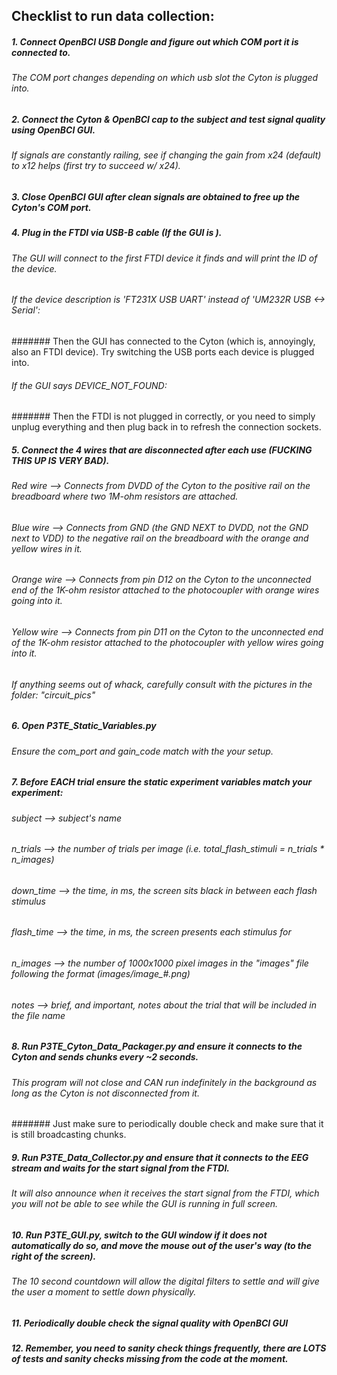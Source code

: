 ## Checklist to run data collection:

##### 1. Connect OpenBCI USB Dongle and figure out which COM port it is connected to.
###### The COM port changes depending on which usb slot the Cyton is plugged into.
##### 2. Connect the Cyton & OpenBCI cap to the subject and test signal quality using OpenBCI GUI.
###### If signals are constantly railing, see if changing the gain from x24 (default) to x12 helps (first try to succeed w/ x24).
##### 3. Close OpenBCI GUI after clean signals are obtained to free up the Cyton's COM port.
##### 4. Plug in the FTDI via USB-B cable (If the GUI is ).
###### The GUI will connect to the first FTDI device it finds and will print the ID of the device.
###### If the device description is 'FT231X USB UART' instead of 'UM232R USB <-> Serial':
####### Then the GUI has connected to the Cyton (which is, annoyingly, also an FTDI device). Try switching the USB ports each device is plugged into.
###### If the GUI says DEVICE_NOT_FOUND:
####### Then the FTDI is not plugged in correctly, or you need to simply unplug everything and then plug back in to refresh the connection sockets.
##### 5. Connect the 4 wires that are disconnected after each use (*FUCKING THIS UP IS VERY BAD*).
###### Red wire --> Connects from DVDD of the Cyton to the positive rail on the breadboard where two 1M-ohm resistors are attached.
###### Blue wire --> Connects from GND (the GND *NEXT* to DVDD, not the GND next to VDD) to the negative rail on the breadboard with the orange and yellow wires in it.
###### Orange wire --> Connects from pin D12 on the Cyton to the unconnected end of the 1K-ohm resistor attached to the photocoupler with orange wires going into it.
###### Yellow wire --> Connects from pin D11 on the Cyton to the unconnected end of the 1K-ohm resistor attached to the photocoupler with yellow wires going into it.
###### If anything seems out of whack, carefully consult with the pictures in the folder: "circuit_pics"
##### 6. Open P3TE_Static_Variables.py
###### Ensure the com_port and gain_code match with the your setup.
##### 7. Before EACH trial ensure the static experiment variables match your experiment:
###### subject --> subject's name
###### n_trials --> the number of trials *per* image (i.e. total_flash_stimuli = n_trials * n_images)
###### down_time --> the time, in ms, the screen sits black in between each flash stimulus
###### flash_time --> the time, in ms, the screen presents each stimulus for
###### n_images --> the number of 1000x1000 pixel images in the "images" file following the format (images/image_#.png)
###### notes --> brief, and important, notes about the trial that will be included in the file name
##### 8. Run P3TE_Cyton_Data_Packager.py and ensure it connects to the Cyton and sends chunks every ~2 seconds.
###### This program will not close and *CAN* run indefinitely in the background as long as the Cyton is not disconnected from it.
####### Just make sure to periodically double check and make sure that it is still broadcasting chunks.
##### 9. Run P3TE_Data_Collector.py and ensure that it connects to the EEG stream and waits for the start signal from the FTDI.
###### It will also announce when it receives the start signal from the FTDI, which you will not be able to see while the GUI is running in full screen.
##### 10. Run P3TE_GUI.py, switch to the GUI window if it does not automatically do so, and move the mouse out of the user's way (to the right of the screen).
###### The 10 second countdown will allow the digital filters to settle and will give the user a moment to settle down physically.
##### 11. Periodically double check the signal quality with OpenBCI GUI
##### 12. Remember, you need to sanity check things frequently, there are *LOTS* of tests and sanity checks missing from the code at the moment.

